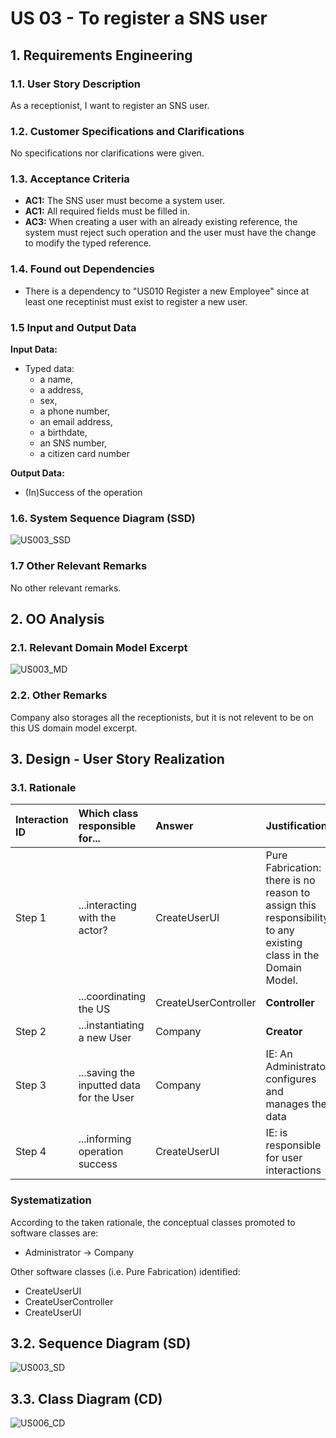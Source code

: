 # US 03 - To register a SNS user

## 1. Requirements Engineering


### 1.1. User Story Description


As a receptionist, I want to register an SNS user.


### 1.2. Customer Specifications and Clarifications 

No specifications nor clarifications were given.


### 1.3. Acceptance Criteria

* **AC1:** The SNS user must become a system user.
* **AC1:** All required fields must be filled in.
* **AC3:** When creating a user with an already existing reference, the system must reject such operation and the user must have the change to modify the typed reference.


### 1.4. Found out Dependencies

* There is a dependency to "US010 Register a new Employee" since at least one receptinist must exist to register a new user.


### 1.5 Input and Output Data


**Input Data:**

* Typed data:
    * a name, 
    * a address, 
    * sex,
    * a phone number,
    * an email address,
    * a birthdate,
    * an SNS number,
    * a citizen card number
    

**Output Data:**

* (In)Success of the operation

### 1.6. System Sequence Diagram (SSD)


![US003_SSD](US003_SSD.svg)



### 1.7 Other Relevant Remarks

No other relevant remarks.


## 2. OO Analysis

### 2.1. Relevant Domain Model Excerpt 

![US003_MD](US003_MD.svg)

### 2.2. Other Remarks

Company also storages all the receptionists, but it is not relevent to be on this US domain model excerpt.


## 3. Design - User Story Realization 

### 3.1. Rationale


| Interaction ID | Which class responsible for...           | Answer               | Justification                                                                                                 |
|:---------------|:-----------------------------------------|:---------------------|:--------------------------------------------------------------------------------------------------------------|
| Step 1         | ...interacting with the actor?           | CreateUserUI         | Pure Fabrication: there is no reason to assign this responsibility to any existing class in the Domain Model. |
|                | ...coordinating the US                   | CreateUserController | **Controller**                                                                                                |
| Step 2         | ...instantiating a new User              | Company              | **Creator**                                                                                                   |
| Step 3         | ...saving the inputted data for the User | Company              | IE: An Administrator configures and manages the data                                                          |
| Step 4         | ...informing operation success           | CreateUserUI         | IE: is responsible for user interactions                                                                      |

 
### Systematization ##

According to the taken rationale, the conceptual classes promoted to software classes are: 

* Administrator → Company

Other software classes (i.e. Pure Fabrication) identified: 

 * CreateUserUI  
 * CreateUserController
 * CreateUserUI


## 3.2. Sequence Diagram (SD)

![US003_SD](US003_SD.svg)


## 3.3. Class Diagram (CD)


![US006_CD](US003_CD.svg)




